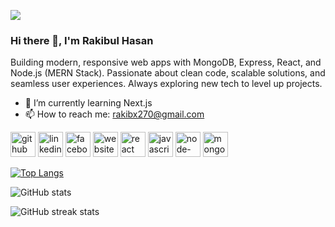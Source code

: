 ![](https://i.ibb.co.com/N254J92F/Chat-GPT-Image-Oct-17-2025-07-02-42-PM.png)

### Hi there 👋,  I'm Rakibul Hasan

Building modern, responsive web apps with MongoDB, Express, React, and Node.js (MERN Stack). Passionate about clean code, scalable solutions, and seamless user experiences. Always exploring new tech to level up projects.

- 🌱 I’m currently learning Next.js 
- 📫 How to reach me: rakibx270@gmail.com 


[<img src='https://cdn.jsdelivr.net/npm/simple-icons@3.0.1/icons/github.svg' alt='github' height='40'>](https://github.com/https://github.com/Rakibul-Hasan270)  [<img src='https://cdn.jsdelivr.net/npm/simple-icons@3.0.1/icons/linkedin.svg' alt='linkedin' height='40'>](https://www.linkedin.com/in/https://www.linkedin.com/in/rakibul-hasan01/)  [<img src='https://cdn.jsdelivr.net/npm/simple-icons@3.0.1/icons/facebook.svg' alt='facebook' height='40'>](https://www.facebook.com/https://www.facebook.com/rakibul.hasan.7424)  [<img src='https://cdn.jsdelivr.net/npm/simple-icons@3.0.1/icons/icloud.svg' alt='website' height='40'>](https://portfolio-64783.web.app)  [<img src='https://cdn.jsdelivr.net/npm/simple-icons@3.0.1/icons/react.svg' alt='react' height='40'>](https://react.dev)  [<img src='https://cdn.jsdelivr.net/npm/simple-icons@3.0.1/icons/javascript.svg' alt='javascript' height='40'>](https://www.w3schools.com/js)  [<img src='https://cdn.jsdelivr.net/npm/simple-icons@3.0.1/icons/node-dot-js.svg' alt='node-dot-js' height='40'>](https://nodejs.org/en)  [<img src='https://cdn.jsdelivr.net/npm/simple-icons@3.0.1/icons/mongodb.svg' alt='mongodb' height='40'>](https://www.mongodb.com)  

[![Top Langs](https://github-readme-stats.vercel.app/api/top-langs/?username=https://github.com/Rakibul-Hasan270)](https://github.com/anuraghazra/github-readme-stats)

![GitHub stats](https://github-readme-stats.vercel.app/api?username=https://github.com/Rakibul-Hasan270&show_icons=true)  

![GitHub streak stats](https://streak-stats.demolab.com/?user=https://github.com/Rakibul-Hasan270)  

